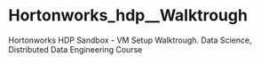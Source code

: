 # Hortonworks_hdp__Walktrough
Hortonworks HDP Sandbox - VM Setup Walktrough. Data Science, Distributed Data Engineering Course 
